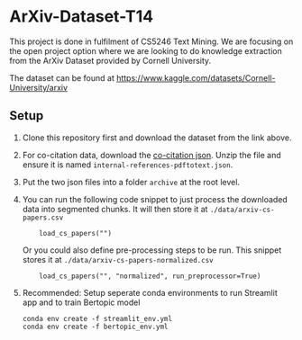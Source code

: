 # ArXiv-Dataset-T14

This project is done in fulfilment of CS5246 Text Mining. We are focusing on the open project option where we are looking to do knowledge extraction from the ArXiv Dataset provided by Cornell University.

The dataset can be found at https://www.kaggle.com/datasets/Cornell-University/arxiv

## Setup
1. Clone this repository first and download the dataset from the link above.

2. For co-citation data, download the [co-citation json](https://github.com/mattbierbaum/arxiv-public-datasets/releases/download/v0.2.0/internal-references-v0.2.0-2019-03-01.json.gz). Unzip the file and ensure it is named ```internal-references-pdftotext.json```.

3. Put the two json files into a folder ```archive``` at the root level.

4. You can run the following code snippet to just process the downloaded data into segmented chunks. It will then store it at ```./data/arxiv-cs-papers.csv```
    ```
        load_cs_papers("")
    ```

    Or you could also define pre-processing steps to be run. This snippet stores it at ```./data/arxiv-cs-papers-normalized.csv```
    ```
        load_cs_papers("", "normalized", run_preprocessor=True)
    ```

5. Recommended: Setup seperate conda environments to run Streamlit app and to train Bertopic model
    ```
    conda env create -f streamlit_env.yml
    conda env create -f bertopic_env.yml
    ```